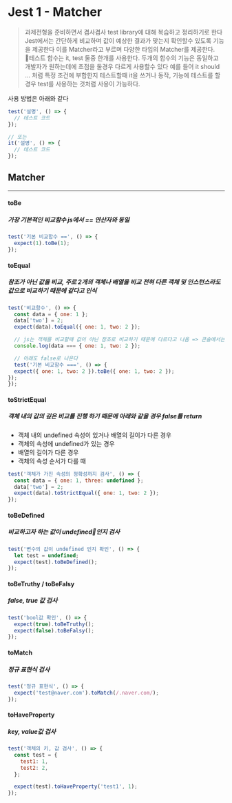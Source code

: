 # Jest 1 - Matcher

> 과제전형을 준비하면서 겸사겸사 test library에 대해 복습하고 정리하기로 한다<br />Jest에서는 간단하게 비교하며 값이 예상한 결과가 맞는지 확인할수 있도록 기능을 제공한다 이를 Matcher라고 부르며 다양한 타입의 Matcher를 제공한다.
테스트 함수는 it, test 둘중 한개를 사용한다. 두개의 함수의 기능은 동일하고 개발자가 원하는데에 초점을 둘경우 다르게 사용할수 있다 예를 들어 it should ... 처럼 특정 조건에 부합한지 테스트할때 it을 쓰거나 동작, 기능에 테스트를 할경우 test를 사용하는 것처럼 사용이 가능하다.

사용 방법은 아래와 같다
```js
test('설명', () => {
  // 테스트 코드
});

// 또는
it('설명', () => {
  // 테스트 코드
});
```

## Matcher
<hr />

#### toBe
##### 가장 기본적인 비교함수 js에서 == 연산자와 동일
```js
test('기본 비교함수 ==', () => {
  expect(1).toBe(1);
});
```

#### toEqual
##### 참조가 아닌 값을 비교, 주로 2개의 객체나 배열을 비교 전혀 다른 객체 및 인스턴스라도 값으로 비교하기 때문에 같다고 인식
```js
test('비교함수', () => {
  const data = { one: 1 };
  data['two'] = 2;
  expect(data).toEqual({ one: 1, two: 2 });

  // js는 객체를 비교할때 값이 아닌 참조로 비교하기 때문에 다르다고 나옴 => 콘솔에서는 false로 나온다
  console.log(data === { one: 1, two: 2 });

  // 아래도 false로 나온다
  test('기본 비교함수 ===', () => {
  expect({ one: 1, two: 2 }).toBe({ one: 1, two: 2 });
});
});
```

#### toStrictEqual
##### 객체 내의 값의 깊은 비교를 진행 하기 때문에 아래와 같을 경우 false를 return
- 객체 내의 undefined 속성이 있거나 배열의 길이가 다른 경우
- 객체의 속성에 undefined가 있는 경우
- 배열의 길이가 다른 경우
- 객체의 속성 순서가 다를 때
```js
test('객체가 가진 속성의 정확성까지 검사', () => {
  const data = { one: 1, three: undefined };
  data['two'] = 2;
  expect(data).toStrictEqual({ one: 1, two: 2 });
});
```

#### toBeDefined
##### 비교하고자 하는 값이 undefined인지 검사
```js
test('변수의 값이 undefined 인지 확인', () => {
  let test = undefined;
  expect(test).toBeDefined();
});
```

#### toBeTruthy / toBeFalsy
##### false, true 값 검사
```js
test('bool값 확인', () => {
  expect(true).toBeTruthy();
  expect(false).toBeFalsy();
});
```
#### toMatch
##### 정규 표현식 검사
```js
test('정규 표현식', () => {
  expect('test@naver.com').toMatch(/.naver.com/);
});
```
#### toHaveProperty
##### key, value값 검사
```js
test('객체의 키, 값 검사', () => {
  const test = {
    test1: 1,
    test2: 2,
  };

  expect(test).toHaveProperty('test1', 1);
});
```